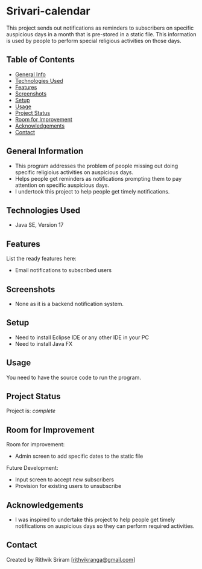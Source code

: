 # Srivari-calendar
This project sends out notifications as reminders to subscribers on specific auspicious days in a month that is pre-stored in a static file. This information is used by people to perform special religious activities on those days.

## Table of Contents
* [General Info](#general-information)
* [Technologies Used](#technologies-used)
* [Features](#features)
* [Screenshots](#screenshots)
* [Setup](#setup)
* [Usage](#usage)
* [Project Status](#project-status)
* [Room for Improvement](#room-for-improvement)
* [Acknowledgements](#acknowledgements)
* [Contact](#contact)
<!-- * [License](#license) -->


## General Information

- This program addresses the problem of people missing out doing specific religioius activities on auspicious days.
- Helps people get reminders as notifications prompting them to pay attention on specific auspicious days.
- I undertook this project to help people get timely notifications.  


## Technologies Used
- Java SE, Version 17


## Features
List the ready features here:
- Email notifications to subscribed users


## Screenshots

- None as it is a backend notification system.


## Setup

- Need to install Eclipse IDE or any other IDE in your PC
- Need to install Java FX 


## Usage

You need to have the source code to run the program.


## Project Status
Project is: _complete_


## Room for Improvement

Room for improvement:
- Admin screen to add specific dates to the static file

Future Development:
- Input screen to accept new subscribers
- Provision for existing users to unsubscribe


## Acknowledgements

- I was inspired to undertake this project to help people get timely notifications on auspicious days so they can perform required activities.


## Contact
Created by Rithvik Sriram [rithvikranga@gmail.com]
